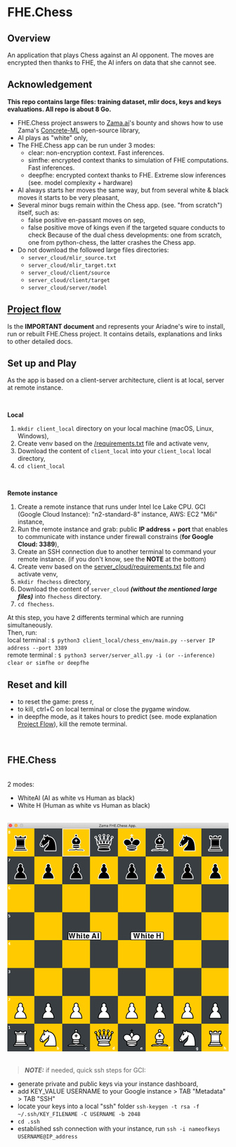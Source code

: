 
# FHE.Chess

## Overview
An application that plays Chess against an AI opponent. The moves are encrypted then thanks to FHE, the AI infers on data that she cannot see.

## Acknowledgement
**This repo contains large files: training dataset, mlir docs, keys and keys evaluations. All repo is about 8 Go.**
-   FHE.Chess project answers to [Zama.ai](https://www.zama.ai)'s bounty and shows how to use Zama's [Concrete-ML](https://docs.zama.ai/concrete-ml/) open-source library,
-   AI plays as "white" only,
-   The FHE.Chess app can be run under 3 modes:
    - clear: non-encryption context. Fast inferences.
    - simfhe: encrypted context thanks to simulation of FHE computations. Fast inferences.
    - deepfhe: encrypted context thanks to FHE. Extreme slow inferences (see. model complexity + hardware)
-   AI always starts her moves the same way, but from several white & black moves it starts to be very pleasant,
-   Several minor bugs remain within the Chess app. (see. "from scratch") itself, such as:
    -   false positive en-passant moves on sep,
    -   false positive move of kings even if the targeted square conducts to check
    Because of the dual chess developments: one from scratch, one from python-chess, the latter crashes the Chess app.
-   Do not download the followed large files directories:
    -   ```server_cloud/mlir_source.txt```
    -   ```server_cloud/mlir_target.txt```
    -   ```server_cloud/client/source```
    -   ```server_cloud/client/target```
    -   ```server_cloud/server/model```

## [Project flow](docs/Project_Flow.md)
Is the **IMPORTANT document** and represents your Ariadne's wire to install, run or rebuilt FHE.Chess project.
It contains details, explanations and links to other detailed docs.

## Set up and Play
As the app is based on a client-server architecture, client is at local, server at remote instance.

<br/>

**Local**
<br/>
1.   ```mkdir client_local``` directory on your local machine (macOS, Linux, Windows),
2.   Create venv based on the [/requirements.txt](requirements.txt) file and activate venv,
3.   Download the content of ```client_local``` into your ```client_local``` local directory,
4.   ```cd client_local```
<br/>

**Remote instance**
1.   Create a remote instance that runs under Intel Ice Lake CPU. GCI (Google Cloud Instance): "n2-standard-8" instance, AWS: EC2 "M6i" instance,
2.   Run the remote instance and grab: public **IP address** + **port** that enables to communicate with instance under firewall constrains (**for Google Cloud: 3389**),
3.   Create an SSH connection due to another terminal to command your remote instance. (if you don't know, see the **NOTE** at the bottom)<br/>
4.   Create venv based on the [server_cloud/requirements.txt](server_cloud/requirements.txt) file and activate venv,
5.   ```mkdir fhechess``` directory,
6.   Download the content of ```server_cloud``` **_(without the mentioned large files)_** into ```fhechess``` directory.
7.   ```cd fhechess```.

At this step, you have 2 differents terminal which are running simultaneously.<br/>
Then, run:
<br/>
local terminal : ```$ python3 client_local/chess_env/main.py --server IP address --port 3389```
<br/>
remote terminal : ```$ python3 server/server_all.py -i (or --inference) clear or simfhe or deepfhe```
<br/>

## Reset and kill
- to reset the game: press r,
- to kill, ctrl+C on local terminal or close the pygame window.
- in deepfhe mode, as it takes hours to predict (see. mode explanation [Project Flow](docs/Project_Flow.md)), kill the remote terminal.

<br/>

## FHE.Chess
<br/>
2 modes:

-   WhiteAI (AI as white vs Human as black)
-   White H (Human as white vs Human as black)
<br/>
<div align="center"><img src="./screen_zama_vrona_chess.png" style="width:'50%'"/></div>

<br/>

> **_NOTE:_** if needed, quick ssh steps for GCI:
-   generate private and public keys via your instance dashboard,
-   add KEY_VALUE USERNAME to your Google instance > TAB "Metadata" > TAB "SSH"
-   locate your keys into a local "ssh" folder  ```ssh-keygen -t rsa -f ~/.ssh/KEY_FILENAME -C USERNAME -b 2048```
-   ```cd .ssh```
-   established ssh connection with your instance, run ```ssh -i nameofkeys USERNAME@IP_address```
